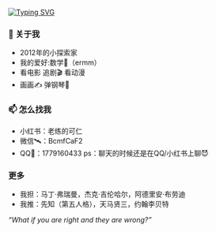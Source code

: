 
[![Typing SVG](https://readme-typing-svg.demolab.com/?lines=ermm...;My+Name+is+lldkr&center=true&font=Lato&size=32&color=0066CC)](https://git.io/typing-svg)


### 👋 关于我  
- 2012年的小探索家
- 我的爱好:数学🟰（ermm）
- 看电影 追剧🎬 看动漫 
- 画画✍️ 弹钢琴🎹 


### 📫 怎么找我  
- 小红书：老练的可仁
- 微信🛰️：BcmfCaF2
- QQ🐧：1779160433
  ps：聊天的时候还是在QQ/小红书上聊😈

### 更多
- 我担：马丁·弗瑞曼，杰克·吉伦哈尔，阿德里安·布劳迪
- 我推：先知（第五人格），天马贤三，约翰李贝特


<!-- 小装饰 -->
*“What if you are right and they are wrong?”*
